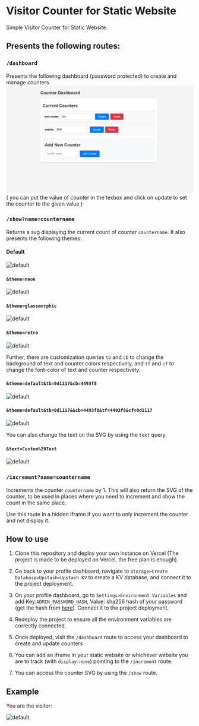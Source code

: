 # Visitor Counter for Static Website

Simple Visitor Counter for Static Website.

## Presents the following routes:

### `/dashboard`

Presents the following dashboard (password protected) to create and manage counters
![dashboard](image.png)
( you can put the value of counter in the texbox and click on update to set the counter to the given value )

### `/show?name=countername`

Returns a svg displaying the current count of counter `countername`.
It also presents the following themes: 

#### Default 

![default](https://visitor-counter-adithyarao3103.vercel.app/show?name=test-counter)

#### `&theme=neon`

![default](https://visitor-counter-adithyarao3103.vercel.app/show?name=test-counter&theme=neon)

#### `&theme=glassmorphic`

![default](https://visitor-counter-adithyarao3103.vercel.app/show?name=test-counter&theme=glassmorphic)

#### `&theme=retro`

![default](https://visitor-counter-adithyarao3103.vercel.app/show?name=test-counter&theme=retro)

Further, there are customization queries `tb` and `cb` to change the background of text and counter colors respectively, and `tf` and `cf` to change the font-color of text and counter respectively.

#### `&theme=default&tb=0d1117&cb=4493f8`

![default](https://visitor-counter-adithyarao3103.vercel.app/show?name=test-counter&theme=default&tb=0d1117&cb=4493f8)

#### `&theme=default&tb=0d1117&&cb=4493f8&tf=4493f8&cf=0d1117`

![default](https://visitor-counter-adithyarao3103.vercel.app/show?name=test-counter&theme=default&tb=0d1117&cb=4493f8&tf=4493f8&cf=0d1117)

You can also change the text on the SVG by using the `text` query.

#### `&text=Custom%20Text`

![default](https://visitor-counter-adithyarao3103.vercel.app/show?name=test-counter&theme=defaul&text=Custom%20Text)

### `/increment?name=countername`

Increments the counter `countername` by 1.
This will also return the SVG of the counter, to be used in places where you need to increment and show the count in the same place.

Use this route in a hidden iframe if you want to only increment the counter and not display it.

## How to use

1. Clone this repository and deploy your own instance on Vercel (The project is made to be deployed on Vercel, the free plan is enough).

2. Go back to your profile dashboard, navigate to `Storage>Create Database>Upstash>Upstash KV` to create a KV database, and connect it to the project deployment.

3. On your profile dashboard, go to `Settings>Environment Variables` and add Key:`ADMIN_PASSWORD_HASH`, Value: sha256 hash of your password (get the hash from [here](https://emn178.github.io/online-tools/sha256.html)). Connect it to the project deployment.

4. Redeploy the project to ensure all the environment variables are correctly connected. 

5. Once deployed, visit the `/dashboard` route to access your dashboard to create and update counters

6. You can add an iframe in your static website or whichever website you are to track (with `display:none`) pointing to the `/increment` route.

7. You can access the counter SVG by using the `/show` route.

## Example

You are the visitor:

![default](https://visitor-counter-adithyarao3103.vercel.app/increment?name=visitor-counter&theme=retro)
